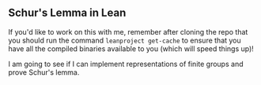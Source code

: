 ## Schur's Lemma in Lean

If you'd like to work on this with me, remember after cloning the repo that you should run the command `leanproject get-cache` to ensure that you have all the compiled binaries available to you (which will speed things up)!

I am going to see if I can implement representations of finite groups and prove Schur's lemma.
